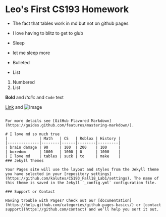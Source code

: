 # Leo's First CS193 Homework

- The fact that tables work in md but not on github pages
- I love having to blitz to get to glub
- Sleep
- let me sleep more

- Bulleted
- List

1. Numbered
2. List

**Bold** and _Italic_ and `Code` text

[Link](url) and ![Image](src)
```

For more details see [GitHub Flavored Markdown](https://guides.github.com/features/mastering-markdown/).

# I love md so much true
|              | Math   | CS   | Roblox | History |
|--------------|--------|------|--------|---------|
| brain damage | 90     | 100  | 200    | 100     |
| boredom      | 1000   | 1000 | 0      | 1000    |
| I love md    | tables | suck | to     | make    |
### Jekyll Themes

Your Pages site will use the layout and styles from the Jekyll theme you have selected in your [repository settings](https://github.com/kalutes/CS193_Fall18_Lab1/settings). The name of this theme is saved in the Jekyll `_config.yml` configuration file.

### Support or Contact

Having trouble with Pages? Check out our [documentation](https://help.github.com/categories/github-pages-basics/) or [contact support](https://github.com/contact) and we’ll help you sort it out.
